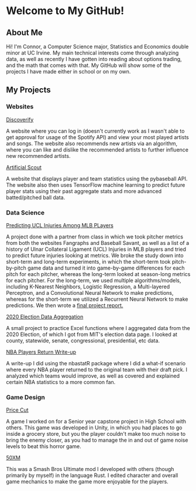 # Welcome to My GitHub!

## About Me

Hi!  I'm Connor, a Computer Science major, Statistics and Economics double minor at UC Irvine.  My main technical interests come through analyzing data, as well as recently I have gotten into reading about options trading, and the math that comes with that.  My GitHub will show some of the projects I have made either in school or on my own.

## My Projects

### Websites

[Discoverify](https://github.com/Haxor48/discoverify)

A website where you can log in (doesn't currently work as I wasn't able to get approval for usage of the Spotify API) and view your most played artists and songs.  The website also recommends new artists via an algorithm, where you can like and dislike the recommended artists to further influence new recommended artists.

[Artificial Scout](https://github.com/Haxor48/mlb_predict)

A website that displays player and team statistics using the pybaseball API.  The website also then uses TensorFlow machine learning to predict future player stats using their past aggregate stats and more advanced batted/pitched ball data.

### Data Science

[Predicting UCL Injuries Among MLB PLayers](https://github.com/Haxor48/CS184A_Final_Project)

A project done with a partner from class in which we took pitcher metrics from both the websites Fangraphs and Baseball Savant, as well as a list of a history of Ulnar Collateral Ligament (UCL) Injuries in MLB players and tried to predict future injuries looking at metrics.  We broke the study down into short-term and long-term experiments, in which the short-term took pitch-by-pitch game data and turned it into game-by-game differences for each pitch for each pitcher, whereas the long-term looked at season-long metrics for each pitcher.  For the long-term, we used multiple algorithms/models, including K-Nearest Neighbors, Logistic Regression, a Multi-layered Perceptron, and a Convolutional Neural Network to make predictions, whereas for the short-term we utilized a Recurrent Neural Network to make predictions.  We then wrote a [final project report.](https://haxor48.github.io/predicting_ucl_injuries/)

[2020 Election Data Aggregation](https://github.com/Haxor48/2020ElectionData)

A small project to practice Excel functions where I aggregated data from the 2020 Election, of which I got from MIT's election data page.  I looked at county, statewide, senate, congressional, presidential, etc data.

[NBA Players Return Write-up](https://github.com/Haxor48/nba-players-return)

A write-up I did using the nbastatR package where I did a what-if scenario where every NBA player returned to the original team with their draft pick. I analyzed which teams would improve, as well as covered and explained certain NBA statistics to a more common fan.

### Game Design

[Price Cut](https://github.com/Haxor48/InteractiveHorrorGame)

A game I worked on for a Senior year capstone project in High School with others.  This game was developed in Unity, in which you had places to go inside a grocery store, but you the player couldn't make too much noise to bring the enemy closer, as you had to manage the in and out of game noise levels to beat this horror game.

[50XM](https://github.com/Haxor48/50xx-the-mod)

This was a Smash Bros Ultimate mod I developed with others (though primarily by myself) in the language Rust.  I edited character and overall game mechanics to make the game more enjoyable for the players.
